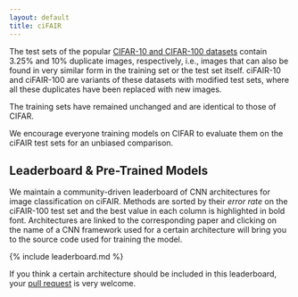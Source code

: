 ```yaml
---
layout: default
title: ciFAIR
---
```


The test sets of the popular [CIFAR-10 and CIFAR-100 datasets][1] contain 3.25% and 10% duplicate images, respectively, i.e., images that can also be found in very similar form in the training set or the test set itself.
ciFAIR-10 and ciFAIR-100 are variants of these datasets with modified test sets, where all these duplicates have been replaced with new images.

The training sets have remained unchanged and are identical to those of CIFAR.

We encourage everyone training models on CIFAR to evaluate them on the ciFAIR test sets for an unbiased comparison.


Leaderboard & Pre-Trained Models
--------------------------------

We maintain a community-driven leaderboard of CNN architectures for image classification on ciFAIR.
Methods are sorted by their *error rate* on the ciFAIR-100 test set and the best value in each column is highlighted in bold font.
Architectures are linked to the corresponding paper and clicking on the name of a CNN framework used for a certain architecture will bring you to the source code used for training the model.

{% include leaderboard.md %}

If you think a certain architecture should be included in this leaderboard, your [pull request][2] is very welcome.



[1]: https://www.cs.toronto.edu/~kriz/cifar.html
[2]: https://github.com/cvjena/cifair